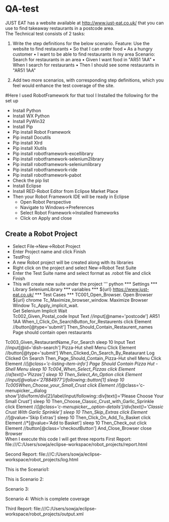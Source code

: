 # QA-test
JUST EAT has a website available at http://www.just-eat.co.uk/  that you can use to find takeaway restaurants in a postcode area.		
The Technical test consists of 2 tasks:
1.	 Write the step definitions for the below scenario.
Feature: Use the website to find restaurants
•	So that I can order food
•	As a hungry customer
•	I want to be able to find restaurants in my area
Scenario: Search for restaurants in an area
•	Given I want food in "AR51 1AA"
•	When I search for restaurants
•	Then I should see some restaurants in "AR51 1AA"

2.	Add two more scenarios, with corresponding step definitions, which you feel would enhance the test coverage of the site.



#Here I used RobotFramework for that tool I Installed the following for the set up

- Install Python
- Install WX Python
- Install PyWin32
- Install Pip
- Pip install Robot Framework
- Pip install Docutils
- Pip install Xlrd
- Pip install Xlutils
- Pip install robotframework-excellibrary
- Pip install robotframework-selenium2library
- Pip install robotframework-seleniumlibrary
- Pip install robotframework-ride
- Pip install robotframework-pabot
- Check the pip list
- Install Eclipse
- Install RED-Robot Editor from Eclipse Market Place
- Then  your Robot Framework IDE will be ready in Eclipse
  - Open Robot Perspective
  - Navigate to Windows->Preferences
  - Select Robot Framework->Installed frameworks
  - Click on Apply and close
## Create a Robot Project
  - Select File->New->Robot Project
  -	Enter Project name and click Finish
  -	TestProj
  -	A new Robot project will be created along with its libraries
  -	Right click on the project and select New->Robot Test Suite
  -	Enter the Test Suite name and select format as .robot file and click Finish
  -	This will create new suite under the project
''' python
*** Settings ***
Library    SeleniumLibrary
*** variables ***
${url}    https://www.just-eat.co.uk/
*** Test Cases ***
TC001_Open_Browser. 
    Open Browser    ${url}    chrome
Tc_Maximize_browser_window.
    Maximize Browser Window
Tc_Apply_implicit_wait.    
    Get Selenium Implicit Wait    
Tc002_Given_Postal_code
    Input Text    //input[@name='postcode']    AR51 1AA 
When_I_Click_On_SearchButton_for_Restaurents
    click Element    //button[@type='submit']
Then_Should_Contain_Restaurent_names
    Page should contain    open restaurants
    
Tc003_Given_RestaurantName_For_Search
    sleep    10
    Input Text     //input[@id='dish-search']    Pizza-Hut shell Menu
    Click Element    //button[@type='submit']
When_Clicked_On_Search_By_Reataurant
    Log    Clicked On Search 
Then_Page_Should_Contain_Pizza-Hut shell Menu
    Click Element    //*[@class='c-listing-item-info']
    Page Should Contain    Pizza Hut - Shell Menu
    sleep    10
Tc004_When_Select_Pizzas
    click Element    //a[text()='Pizzas']
    sleep    10
Then_Select_An_Option
    click Element    //input[@value='27884977']/following::button[1]
    sleep    10
Tc005When_Choose_your_Small_Crust
    click Element    //*[@class='c-menupicker__dialog show']/div/form/div[2]/label/input/following::div[text()='Please Choose Your Small Crust']
    sleep    10
Then_Choose_Classic_Crust_with_Garlic_Sprinkle
    click Element    //*[@class='c-menupicker__option-details']/div[text()='Classic Crust With Garlic Sprinkle']
    sleep    10
Then_Skip_Extras
    click Element    //*[@value='Skip Extras']
    sleep    10
Then_Click_On_Add_To_Basket
    click Element    //*[@value='Add to Basket']
    sleep    10
Then_Check_out
    click Element    //button[@class='checkoutButton']
And_Close_Browser
    close Browser    
When I execute this code I will get three reports
First Report:
file:///C:/Users/sowja/eclipse-workspace/robot_projects/report.html
 
 
Second Report: file:///C:/Users/sowja/eclipse-workspace/robot_projects/log.html
 
 
This is the Scenario1:
 

This is Scenario 2:
 
Scenario 3:
 



Scenario 4: Which is complete coverage
 
Third Report:
file:///C:/Users/sowja/eclipse-workspace/robot_projects/output.xml
 

